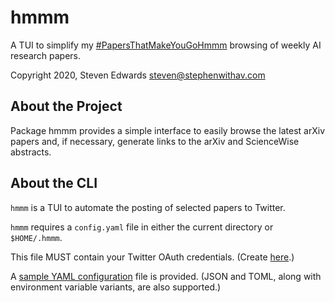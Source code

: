 # hmmm

A TUI to simplify my [#PapersThatMakeYouGoHmmm](https://twitter.com/search?q=%23PapersThatMakeYouGoHmmm) browsing of weekly AI research papers.

Copyright 2020, Steven Edwards
steven@stephenwithav.com

## About the Project

Package hmmm provides a simple interface to easily browse the latest arXiv papers and, if necessary, generate links to the arXiv and ScienceWise abstracts.

## About the CLI

`hmmm` is a TUI to automate the posting of selected papers to Twitter.

`hmmm` requires a `config.yaml` file in either the current directory or `$HOME/.hmmm`.

This file MUST contain your Twitter OAuth credentials.  (Create [here](https://developer.twitter.com/en/apps).)

A [sample YAML configuration](https://github.com/stephenwithav/go-hmmm/hmmm/config.yaml) file is provided.  (JSON and TOML, along with environment variable variants, are also supported.)
